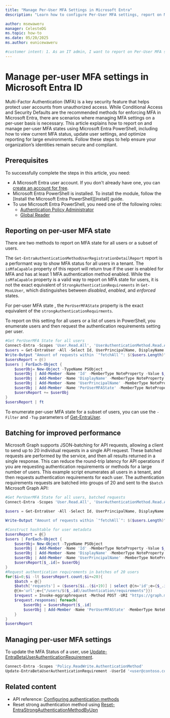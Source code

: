 ```yaml
---
title: "Manage Per-User MFA Settings in Microsoft Entra"
description: "Learn how to configure Per-User MFA settings, report on MFA states, and reset authentication methods using Microsoft Entra tools"

author: msewaweru
manager: CelesteDG
ms.topic: how-to
ms.date: 05/20/2025
ms.author: eunicewaweru

#customer intent: 1. As an IT admin, I want to report on Per-User MFA states so that I can monitor and manage user authentication settings effectively.
---
```


# Manage per-user MFA settings in Microsoft Entra ID

Multi-Factor Authentication (MFA) is a key security feature that helps protect user accounts from unauthorized access. While Conditional Access and Security Defaults are the recommended methods for enforcing MFA in Microsoft Entra, there are scenarios where managing MFA settings on a per-user basis is necessary. This article explains how to report on and manage per-user MFA states using Microsoft Entra PowerShell, including how to view current MFA status, update user settings, and optimize reporting for large environments. Follow these steps to help ensure your organization’s identities remain secure and compliant.

## Prerequisites

To successfully complete the steps in this article, you need:

- A Microsoft Entra user account. If you don't already have one, you can [create an account for free](https://azure.microsoft.com/free/?WT.mc_id=A261C142F).
- Microsoft Entra PowerShell is installed. To install the module, follow the [Install the Microsoft Entra PowerShell][install] guide.
- To use Microsoft Entra PowerShell, you need one of the following roles:
  - [Authentication Policy Administrator][authentication-policy-administrator]
  - [Global Reader][global-reader]

## Reporting on per-user MFA state

There are two methods to report on MFA state for all users or a subset of users.

The `Get-EntraAuthenticationMethodUserRegistrationDetailReport` report is a performant way to show MFA status for all users in a tenant. The `isMfaCapable` property of this report will return true if the user is enabled for MFA and has at least 1 MFA authentication method enabled. While the `isMfaCapable` property is a valid way to report on MFA state for users, it is not the exact equivalent of `StrongAuthenticationRequirements` in `Get-MsoLUser`, which distinguishes between *disabled*, *enabled*, and *enforced* states.

For per-user MFA state , the `PerUserMFAState` property is the exact equivalent of the `strongAuthenticationRequirments`.

To report on this setting for all users or a list of users in PowerShell, you enumerate users and then request the authentication requirements setting per user.

```powershell
#Get PerUserMFA State for all users
Connect-Entra -Scopes 'User.Read.All', 'UserAuthenticationMethod.Read.All', 'Policy.Read.All'
$users = Get-EntraUser -All -Select Id, UserPrincipalName, DisplayName
Write-Output "Amount of requests within `"fetchAll`": $($users.Length)"
$usersReport = @()
$users | ForEach-Object {
    $userObj= New-Object -TypeName PSObject
    $userObj | Add-Member -Name 'Id' -MemberType NoteProperty -Value $_.id
    $userObj | Add-Member -Name 'DisplayName' -MemberType NoteProperty -Value $_.DisplayName
    $userObj | Add-Member -Name 'UserPrincipalName' -MemberType NoteProperty -Value $_.UserPrincipalName
    $userObj | Add-Member -Name 'PerUserMFAState' -MemberType NoteProperty -Value (Get-EntraBetaUserAuthenticationRequirement -UserId $_.id).PerUserMFAState
    $usersReport += $userObj
}
$usersReport | ft
```

To enumerate per-user MFA state for a subset of users, you can use the `-Filter` and `-Top` parameters of [Get-EntraUser](/powershell/module/microsoft.entra/get-entrauser).

## Batching for improved performance

Microsoft Graph supports JSON-batching for API requests, allowing a client to send up to 20 individual requests in a single API request. These batched requests are performed by the service, and then all results returned in a single response. This can reduce the round-trip latency for API operations if you are requesting authentication requirements or methods for a large number of users.
This example script enumerates all users in a tenant, and then requests authentication requirements for each user. The authentication requirements requests are batched into groups of 20 and sent to the `$batch` Microsoft Graph API:

```powershell
#Get PerUserMFA State for all users, batched requests
Connect-Entra -Scopes 'User.Read.All', 'UserAuthenticationMethod.Read.All', 'Policy.Read.All'

$users = Get-EntraUser -All -Select Id, UserPrincipalName, DisplayName

Write-Output "Amount of requests within `"fetchAll`": $($users.Length)"

#Construct hashtable for user metadata 
$usersReport = @{}
$users | ForEach-Object {
    $userObj= New-Object -TypeName PSObject
    $userObj | Add-Member -Name 'Id' -MemberType NoteProperty -Value $_.id
    $userObj | Add-Member -Name 'DisplayName' -MemberType NoteProperty -Value $_.DisplayName
    $userObj | Add-Member -Name 'UserPrincipalName' -MemberType NoteProperty -Value $_.UserPrincipalName
    $usersReport[$_.id]= $userObj
}
#Request authentication requirements in batches of 20 users 
for($i=0;$i -lt $usersReport.count;$i+=20){
    $batch = @{}
    $batch['requests'] = ($users[$i..($i+19)] | select @{n='id';e={$_.id}},@{n='method';e={'GET'}},`
    @{n='url';e={"/users/$($_.id)/authentication/requirements"}})
    $request = Invoke-mggraphrequest -Method POST -URI "https://graph.microsoft.com/beta/`$batch" -body ($batch | convertto-json) -OutputType PSObject
    $request.responses| foreach{
        $userObj = $usersReport[$_.id]
        $userObj | Add-Member -Name 'PerUserMFAState' -MemberType NoteProperty -Value $_.body.perUserMFAState
    }
}
$usersReport
```

## Managing per-user MFA settings

To update the MFA Status of a user, use [Update-EntraBetaUserAuthenticationRequirement][update-entrabetaUserauthenticationrequirement].

```powershell
Connect-Entra -Scopes 'Policy.ReadWrite.AuthenticationMethod'
Update-EntraBetaUserAuthenticationRequirement -UserId '<user@contoso.com>' -PerUserMfaState 'enabled'
```

## Related content

- API reference: [Configuring authentication methods][configure-authentication-methods]
- Reset strong authentication method using [Reset-EntraStrongAuthenticationMethodByUpn][reset-entrastrongauthenticationaethodbyupn]

<!-- links -->
[authentication-policy-administrator]: /entra/identity/role-based-access-control/permissions-reference?toc=/powershell/entra-powershell/toc.json&bc=/powershell/entra-powershell/breadcrumb/toc.json#authentication-policy-administrator
[global-reader]: /entra/identity/role-based-access-control/permissions-reference?toc=/powershell/entra-powershell/toc.json&bc=/powershell/entra-powershell/breadcrumb/toc.json#global-reader
[update-entrabetaUserauthenticationrequirement]: /powershell/module/microsoft.entra.beta/update-entrabetauserauthenticationrequirement
[configure-authentication-methods]: /graph/authenticationmethods-get-started
[reset-entrastrongauthenticationaethodbyupn]: /powershell/module/microsoft.entra/reset-entrastrongauthenticationmethodbyupn
